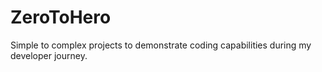 # ZeroToHero
Simple to complex projects to demonstrate coding capabilities during my developer journey.
